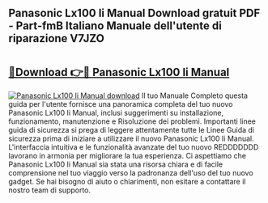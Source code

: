 ## Panasonic Lx100 Ii Manual Download gratuit PDF - Part-fmB Italiano Manuale dell'utente di riparazione V7JZO

# <h2><a href="http://dfcjb2c.blite.top/?on=Panasonic+Lx100+Ii+Manual">🔗Download 👉🔴 Panasonic Lx100 Ii Manual</a></h2>

[![Panasonic Lx100 Ii Manual download](https://i.imgur.com/lujVjoI.png)](http://dfcjb2c.blite.top/?on=Panasonic+Lx100+Ii+Manual)
Il tuo Manuale Completo questa guida per l'utente fornisce una panoramica completa del tuo nuovo Panasonic Lx100 Ii Manual, inclusi suggerimenti su installazione, funzionamento, manutenzione e Risoluzione dei problemi. Importanti linee guida di sicurezza si prega di leggere attentamente tutte le Linee Guida di sicurezza prima di iniziare a utilizzare il nuovo Panasonic Lx100 Ii Manual. L'interfaccia intuitiva e le funzionalità avanzate del tuo nuovo REDDDDDDD lavorano in armonia per migliorare la tua esperienza. Ci aspettiamo che Panasonic Lx100 Ii Manual sia stata una risorsa chiara e di facile comprensione nel tuo viaggio verso la padronanza dell'uso del tuo nuovo gadget. Se hai bisogno di aiuto o chiarimenti, non esitare a contattare il nostro team di supporto.
